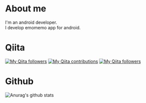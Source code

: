 # About me

I'm an android developer.  
I develop emomemo app for android. 

# Qiita

[![My Qiita followers](https://qiita-badge.apiapi.app/s/kaleidot725/posts.svg)](http://qiita.com/kaleidot725)
[![My Qiita contributions](https://qiita-badge.apiapi.app/s/kaleidot725/contributions.svg)](http://qiita.com/kaleidot725)
[![My Qiita followers](https://qiita-badge.apiapi.app/s/kaleidot725/followers.svg)](http://qiita.com/kaleidot725)
                
# Github

![Anurag's github stats](https://github-readme-stats.vercel.app/api?username=kaleidot725&show_icons=true&theme=radical) 
